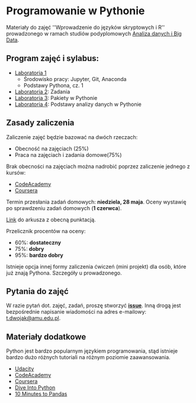 # Programowanie w Pythonie

Materiały do zajęć ''Wprowadzenie do języków skryptowych i R'' prowadzonego w
ramach studiów podyplomowych
[Analiza danych i Big Data](https://podyplomowe.wmi.amu.edu.pl/kierunki/przetwarzanie-danych-big-data/).

## Program zajęć i sylabus:
 * [Laboratoria 1](/labs_1/)
   * Środowisko pracy: Jupyter, Git, Anaconda
   * Podstawy Pythona, cz. 1
 * [Laboratoria 2](/labs_2/): Zadania
 * [Laboratoria 3](/labs_3/): Pakiety w Pythonie
 * [Laboratoria 4](/labs_4/): Podstawy analizy danych w Pythonie


## Zasady zaliczenia
Zaliczenie zajęć będzie bazować na dwóch rzeczach:
 * Obecność na zajęciach (25%)
 * Praca na zajęciach i zadania domowe(75%)

Brak obecności na zajęciach można nadrobić poprzez zaliczenie jednego z kursów:
 * [CodeAcademy](https://www.codecademy.com/learn/python)
 * [Coursera](https://www.coursera.org/specializations/python?utm_source=gg&utm_medium=sem&campaignid=680831918&adgroupid=36454226802&device=c&keyword=coursera%20python&matchtype=e&network=g&devicemodel=&adpostion=1t1&creativeid=149982235172&hide_mobile_promo&gclid=CjwKEAjwutXIBRDV7-SDvdiNsUoSJACIlTqlvp0Kgrz58yJfTAo7yy2qGTDi7Pm1H-eR5YdTtTKCNBoCEJ7w_wcB)

Termin przesłania zadań domowych: **niedziela, 28 maja**.
Oceny wystawię po sprawdzeniu zadań domowych (**1 czerwca**).

[Link](https://docs.google.com/spreadsheets/d/1ozEBgdtWbOWGvrcqc8WWPT7TVa49_hHyzGCU8So525I/edit?usp=sharing)
do arkusza z obecną punktacją.

Przelicznik procentów na oceny:
 * 60%: **dostateczny**
 * 75%: **dobry**
 * 95%: **bardzo dobry**

Istnieje opcja innej formy zaliczenia ćwiczeń (mini projekt) dla osób, które już znają Pythona. Szczegóły u prowadzonego.

## Pytania do zajęć
W razie pytań dot. zajęć, zadań, proszę stworzyć **[issue](https://github.com/tomekd/introToPython/issues)**.
Inną drogą jest bezpośrednie napisanie wiadomości na adres e-mailowy: t.dwojak@amu.edu.pl.

## Materiały dodatkowe
Python jest bardzo popularnym językiem programowania, stąd istnieje bardzo dużo różnych tutoriali na różnym poziomie zaawansowania.
 * [Udacity](https://www.udacity.com/course/programming-foundations-with-python--ud036)
 * [CodeAcademy](https://www.codecademy.com/learn/python)
 * [Coursera](https://www.coursera.org/specializations/python?utm_source=gg&utm_medium=sem&campaignid=680831918&adgroupid=36454226802&device=c&keyword=coursera%20python&matchtype=e&network=g&devicemodel=&adpostion=1t1&creativeid=149982235172&hide_mobile_promo&gclid=CjwKEAjwutXIBRDV7-SDvdiNsUoSJACIlTqlvp0Kgrz58yJfTAo7yy2qGTDi7Pm1H-eR5YdTtTKCNBoCEJ7w_wcB)
 * [Dive Into Python](http://www.diveintopython.net/toc/index.html)
 * [10 Minutes to Pandas](http://pandas.pydata.org/pandas-docs/stable/10min.html)
